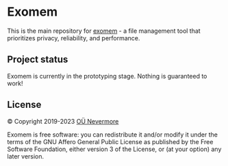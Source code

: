 # Exomem

This is the main repository for [exomem](https://www.exomem.com/) - a file management tool that prioritizes privacy, reliability, and performance.

## Project status

Exomem is currently in the prototyping stage. Nothing is guaranteed to work!

## License

© Copyright 2019-2023 [OÜ Nevermore](https://www.nevermore.ee/)

Exomem is free software: you can redistribute it and/or modify it under the terms of the GNU Affero General Public License as published by the Free Software Foundation, either version 3 of the License, or (at your option) any later version.